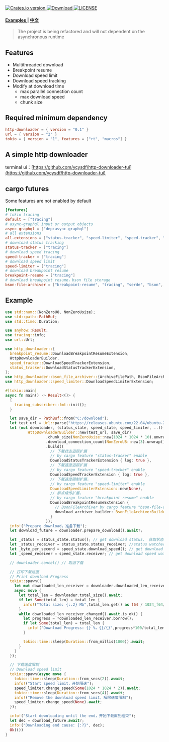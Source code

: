 <div>
  <!-- Crates version -->
  <a href="https://crates.io/crates/http-downloader">
    <img src="https://shields.io/crates/v/http-downloader" alt="Crates.io version" />
  </a>
  <!-- Downloads -->
  <a href="https://crates.io/crates/http-downloader">
    <img src="https://shields.io/crates/d/http-downloader" alt="Download" />
  </a>
  <!-- Downloads -->
  <a href="https://github.com/ycysdf/http-downloader/blob/main/LICENSE">
    <img src="https://shields.io/crates/l/http-downloader" alt="LICENSE" />
  </a>
</div>


<div>
  <h4>
    <a href="https://github.com/ycysdf/http-downloader/blob/main/examples"> Examples </a>
    <span> | </span>
    <a href="https://github.com/ycysdf/http-downloader/blob/main/README.ZH.md"> 中文 </a>
  </h4>
</div>

> The project is being refactored and will not dependent on the asynchronous runtime

## Features

- Multithreaded download
- Breakpoint resume
- Download speed limit
- Download speed tracking
- Modify at download time
    - max parallel connection count
    - max download speed
    - chunk size

## Required minimum dependency

```toml
http-downloader = { version = "0.1" }
url = { version = "2" }
tokio = { version = "1", features = ["rt", "macros"] }
```

## A simple http downloader

terminal ui：[https://github.com/ycysdf/http-downloader-tui](https://github.com/ycysdf/http-downloader-tui)

## cargo futures

Some features are not enabled by default

```toml
[features]
# tokio tracing
default = ["tracing"]
# async-graphql input or output objects
async-graphql = ["dep:async-graphql"]
# all extensions
all-extensions = ["status-tracker", "speed-limiter", "speed-tracker", "breakpoint-resume", "tracing", "bson-file-archiver"]
# download status tracking
status-tracker = ["tracing"]
# download speed tracing
speed-tracker = ["tracing"]
# download speed limit
speed-limiter = ["tracing"]
# download breakpoint resume
breakpoint-resume = ["tracing"]
# download breakpoint resume，bson file storage
bson-file-archiver = ["breakpoint-resume", "tracing", "serde", "bson", "url/serde"]
```

## Example

```rust
use std::num::{NonZeroU8, NonZeroUsize};
use std::path::PathBuf;
use std::time::Duration;

use anyhow::Result;
use tracing::info;
use url::Url;

use http_downloader::{
  breakpoint_resume::DownloadBreakpointResumeExtension,
  HttpDownloaderBuilder,
  speed_tracker::DownloadSpeedTrackerExtension,
  status_tracker::DownloadStatusTrackerExtension,
};
use http_downloader::bson_file_archiver::{ArchiveFilePath, BsonFileArchiverBuilder};
use http_downloader::speed_limiter::DownloadSpeedLimiterExtension;

#[tokio::main]
async fn main() -> Result<()> {
  {
    tracing_subscriber::fmt::init();
  }

  let save_dir = PathBuf::from("C:/download");
  let test_url = Url::parse("https://releases.ubuntu.com/22.04/ubuntu-22.04.2-desktop-amd64.iso")?;
  let (mut downloader, (status_state, speed_state, speed_limiter, ..)) =
          HttpDownloaderBuilder::new(test_url, save_dir)
                  .chunk_size(NonZeroUsize::new(1024 * 1024 * 10).unwrap()) // 块大小
                  .download_connection_count(NonZeroU8::new(3).unwrap())
                  .build((
                    // 下载状态追踪扩展
                    // by cargo feature "status-tracker" enable
                    DownloadStatusTrackerExtension { log: true },
                    // 下载速度追踪扩展
                    // by cargo feature "speed-tracker" enable
                    DownloadSpeedTrackerExtension { log: true },
                    // 下载速度限制扩展，
                    // by cargo feature "speed-limiter" enable
                    DownloadSpeedLimiterExtension::new(None),
                    // 断点续传扩展，
                    // by cargo feature "breakpoint-resume" enable
                    DownloadBreakpointResumeExtension {
                      // BsonFileArchiver by cargo feature "bson-file-archiver" enable
                      download_archiver_builder: BsonFileArchiverBuilder::new(ArchiveFilePath::Suffix("bson".to_string()))
                    }
                  ));
  info!("Prepare download，准备下载");
  let download_future = downloader.prepare_download().await?;

  let _status = status_state.status(); // get download status， 获取状态
  let _status_receiver = status_state.status_receiver; //status watcher，状态监听器
  let _byte_per_second = speed_state.download_speed(); // get download speed，Byte per second，获取速度，字节每秒
  let _speed_receiver = speed_state.receiver; // get download speed watcher，速度监听器

  // downloader.cancel() // 取消下载

  // 打印下载进度
  // Print download Progress
  tokio::spawn({
    let mut downloaded_len_receiver = downloader.downloaded_len_receiver().clone();
    async move {
      let total_len = downloader.total_size().await;
      if let Some(total_len) = total_len {
        info!("Total size: {:.2} Mb",total_len.get() as f64 / 1024_f64/ 1024_f64);
      }
      while downloaded_len_receiver.changed().await.is_ok() {
        let progress = *downloaded_len_receiver.borrow();
        if let Some(total_len) = total_len {
          info!("Download Progress: {} %，{}/{}",progress*100/total_len,progress,total_len);
        }

        tokio::time::sleep(Duration::from_millis(1000)).await;
      }
    }
  });

  // 下载速度限制
  // Download speed limit
  tokio::spawn(async move {
    tokio::time::sleep(Duration::from_secs(2)).await;
    info!("Start speed limit，开始限速");
    speed_limiter.change_speed(Some(1024 * 1024 * 2)).await;
    tokio::time::sleep(Duration::from_secs(4)).await;
    info!("Remove the download speed limit，解除速度限制");
    speed_limiter.change_speed(None).await;
  });

  info!("Start downloading until the end，开始下载直到结束");
  let dec = download_future.await?;
  info!("Downloading end cause: {:?}", dec);
  Ok(())
}
```